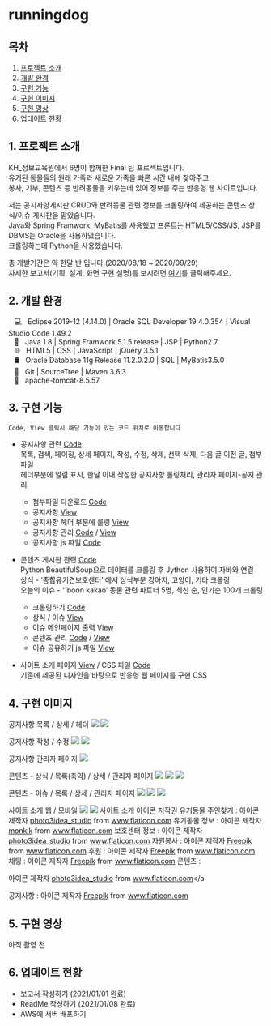 # runningdog
## 목차
1. [프로젝트 소개](#1-프로젝트-소개)
2. [개발 환경](#2-개발-환경)
3. [구현 기능](#3-구현-기능)
4. [구현 이미지](#4-구현-이미지)
5. [구현 영상](#5-구현-영상)
6. [업데이트 현황](#6-업데이트-현황)

## 1. 프로젝트 소개
KH_정보교육원에서 6명이 함께한 Final 팀 프로젝트입니다.<br>
유기된 동물들의 원래 가족과 새로운 가족을 빠른 시간 내에 찾아주고<br>
봉사, 기부, 콘텐츠 등 반려동물을 키우는데 있어 정보를 주는 반응형 웹 사이트입니다.<br>

저는 공지사항게시판 CRUD와 반려동물 관련 정보를 크롤링하여 제공하는 콘텐츠 상식/이슈 게시판을 맡았습니다.<br>
Java와 Spring Framwork, MyBatis를 사용했고 프론트는 HTML5/CSS/JS, JSP를 DBMS는 Oracle을 사용하였습니다.<br>
크롤링하는데 Python을 사용했습니다.

총 개발기간은 약 한달 반 입니다.(2020/08/18 ~ 2020/09/29)<br>
자세한 보고서(기획, 설계, 화면 구현 설명)를 보시려면 [여기](https://drive.google.com/file/d/127KXohCfuYMI1BZzExAtZPy60RfR0oxD/view?usp=sharing)를 클릭해주세요.

## 2. 개발 환경
&nbsp;&nbsp; 💻 &nbsp; Eclipse 2019-12 (4.14.0) | Oracle SQL Developer 19.4.0.354 | Visual Studio Code 1.49.2 <br>
&nbsp;&nbsp; 🔨 &nbsp; Java 1.8 | Spring Framwork 5.1.5.release | JSP | Python2.7<br>
&nbsp;&nbsp; 🌐 &nbsp; HTML5 | CSS | JavaScript | jQuery 3.5.1 <br>
&nbsp;&nbsp; 🛢 &nbsp; Oracle Database 11g Release 11.2.0.2.0 | SQL | MyBatis3.5.0<br>
&nbsp;&nbsp; 🔧 &nbsp; Git | SourceTree | Maven 3.6.3<br>
&nbsp;&nbsp; 📡 &nbsp; apache-tomcat-8.5.57 <br>

## 3. 구현 기능
`Code, View 클릭시 해당 기능이 있는 코드 위치로 이동합니다`
- 공지사항 관련 [Code](https://github.com/Tiger200627/runningdog/tree/NOTICE5/src/main/java/com/kh/runningdog/notice)<br>
목록, 검색, 페이징, 상세 페이지, 작성, 수정, 삭제, 선택 삭제, 다음 글 이전 글, 첨부파일<br>
헤더부분에 알림 표시, 한달 이내 작성한 공지사항 롤링처리, 관리자 페이지-공지 관리 
  - 첨부파일 다운로드 [Code](https://github.com/Tiger200627/runningdog/blob/NOTICE5/src/main/java/com/kh/runningdog/notice/controller/NoticeFileDownLoadView.java)
  - 공지사항 [View](https://github.com/Tiger200627/runningdog/tree/NOTICE5/src/main/webapp/WEB-INF/views/notice)
  - 공지사항 헤더 부분에 롤링 [View](https://github.com/Tiger200627/runningdog/blob/NOTICE5/src/main/webapp/WEB-INF/views/include/header.jsp#L12)
  - 공지사항 관리 [Code](https://github.com/Tiger200627/runningdog/blob/NOTICE5/src/main/java/com/kh/runningdog/admin/notice/controller/AdminNoticeController.java) / 
  [View](https://github.com/Tiger200627/runningdog/tree/NOTICE5/src/main/webapp/WEB-INF/views/admin/userBoard)
  - 공지사항 js 파일 [Code](https://github.com/Tiger200627/runningdog/blob/NOTICE5/src/main/webapp/resources/common/js/notice.js)

- 콘텐츠 게시판 관련 [Code](https://github.com/Tiger200627/runningdog/tree/NOTICE5/src/main/java/com/kh/runningdog/contents)<br>
Python BeautifulSoup으로 데이터를 크롤링 후 Jython 사용하여 자바와 연결<br>
상식 - ‘종합유기견보호센터’ 에서 상식부분 강아지, 고양이, 기타 크롤링<br>
오늘의 이슈 - ‘1boon kakao’ 동물 관련 파트너 5명, 최신 순, 인기순 100개 크롤링
  - 크롤링하기 [Code](https://github.com/Tiger200627/runningdog/tree/NOTICE5/src/main/webapp/resources/contents_pythonFiles)
  - 상식 / 이슈 [View](https://github.com/Tiger200627/runningdog/tree/NOTICE5/src/main/webapp/WEB-INF/views/issue)
  - 이슈 메인페이지 출력 [View](https://github.com/Tiger200627/runningdog/blob/NOTICE5/src/main/webapp/WEB-INF/views/main/main.jsp#L145)
  - 콘텐츠 관리 [Code](https://github.com/Tiger200627/runningdog/blob/NOTICE5/src/main/java/com/kh/runningdog/admin/contents/controller/AdminContentsController.java) / 
  [View](https://github.com/Tiger200627/runningdog/tree/NOTICE5/src/main/webapp/WEB-INF/views/admin/contents)
  - 이슈 공유하기 js 파일 [View](https://github.com/Tiger200627/runningdog/blob/NOTICE5/src/main/webapp/resources/common/js/issueShare.js)


- 사이트 소개 페이지 [View](https://github.com/Tiger200627/runningdog/blob/NOTICE5/src/main/webapp/WEB-INF/views/about/aboutView.jsp) / 
CSS 파일 [Code](https://github.com/Tiger200627/runningdog/blob/NOTICE5/src/main/webapp/resources/common/css/about.css)<br>
기존에 제공된 디자인을 바탕으로 반응형 웹 페이지를 구현 CSS

## 4. 구현 이미지
공지사항 목록 / 상세 / 헤더
<img src="https://user-images.githubusercontent.com/67498192/104023527-24c2ea80-5205-11eb-8065-0be28b94ab76.png">
<img src="https://user-images.githubusercontent.com/67498192/104023580-373d2400-5205-11eb-8c06-1cb23c3e587e.png">

공지사항 작성 / 수정
<img src="https://user-images.githubusercontent.com/67498192/104023611-42904f80-5205-11eb-84c3-579f918629c2.png">
<img src="https://user-images.githubusercontent.com/67498192/104023654-4f14a800-5205-11eb-9ba6-2ea5253ea000.png">

공지사항 관리자 페이지
<img src="https://user-images.githubusercontent.com/67498192/104023692-5cca2d80-5205-11eb-969b-672f5c499d45.png">

콘텐츠 - 상식 / 목록(축약) / 상세 / 관리자 페이지
<img src="https://user-images.githubusercontent.com/67498192/104026551-72d9ed00-5209-11eb-8c38-04f535f96c65.png">
<img src="https://user-images.githubusercontent.com/67498192/104026551-72d9ed00-5209-11eb-8c38-04f535f96c65.png">
<img src="https://user-images.githubusercontent.com/67498192/104026900-f398e900-5209-11eb-9986-707e23651f24.png">

콘텐츠 - 이슈 / 목록 / 상세 / 관리자 페이지
<img src="https://user-images.githubusercontent.com/67498192/104026975-13301180-520a-11eb-90fe-d9d6e026b636.png">
<img src="https://user-images.githubusercontent.com/67498192/104027394-acf7be80-520a-11eb-8e58-ffbf9b05b358.png">
<img src="https://user-images.githubusercontent.com/67498192/104027052-33f86700-520a-11eb-9138-126f37cb8e3c.png">

사이트 소개 웹 / 모바일
<img src="https://user-images.githubusercontent.com/67498192/104027481-cc8ee700-520a-11eb-805c-afff54ae898c.png">
<img src="https://user-images.githubusercontent.com/67498192/104027564-e8928880-520a-11eb-85c8-50f791eb3409.png">
사이트 소개 아이콘 저작권
유기동물 주인찾기 : 아이콘 제작자 <a href="https://www.flaticon.com/kr/free-icon/dog_3048404?term=pets&page=2&position=77" title="photo3idea_studio">photo3idea_studio</a> from <a href="https://www.flaticon.com/kr/" title="Flaticon"> www.flaticon.com</a>
유기동물 정보 : 아이콘 제작자 <a href="https://www.flaticon.com/kr/free-icon/pets_2809702" title="monkik">monkik</a> from <a href="https://www.flaticon.com/kr/" title="Flaticon"> www.flaticon.com</a>
보호센터 정보 : 아이콘 제작자 <a href="https://www.flaticon.com/kr/authors/photo3idea-studio" title="photo3idea_studio">photo3idea_studio</a> from <a href="https://www.flaticon.com/kr/" title="Flaticon"> www.flaticon.com</a>
자원봉사 : 아이콘 제작자 <a href="http://www.freepik.com/" title="Freepik">Freepik</a> from <a href="https://www.flaticon.com/kr/" title="Flaticon"> www.flaticon.com</a>
후원 : 아이콘 제작자 <a href="https://www.flaticon.com/kr/authors/freepik" title="Freepik">Freepik</a> from <a href="https://www.flaticon.com/kr/" title="Flaticon"> www.flaticon.com</a>
채팅 : 아이콘 제작자 <a href="https://www.flaticon.com/kr/authors/freepik" title="Freepik">Freepik</a> from <a href="https://www.flaticon.com/kr/" title="Flaticon"> www.flaticon.com</a>
콘텐츠 : <div>아이콘 제작자 <a href="https://www.flaticon.com/kr/authors/photo3idea-studio" title="photo3idea_studio">photo3idea_studio</a> from <a href="https://www.flaticon.com/kr/" title="Flaticon">www.flaticon.com</a</div>
  
공지사항 : 아이콘 제작자 <a href="http://www.freepik.com/" title="Freepik">Freepik</a> from <a href="https://www.flaticon.com/kr/" title="Flaticon"> www.flaticon.com</a>


## 5. 구현 영상
아직 촬영 전

## 6. 업데이트 현황
- ~~보고서 작성하기~~ (2021/01/01 완료)
- ReadMe 작성하기  (2021/01/08 완료)
- AWS에 서버 배포하기
